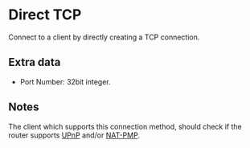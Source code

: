 # Direct TCP

Connect to a client by directly creating a TCP connection.

## Extra data

- Port Number: 32bit integer.

## Notes

The client which supports this connection method, should check if the router supports [UPnP](https://en.wikipedia.org/wiki/Universal_Plug_and_Play) and/or [NAT-PMP](https://en.wikipedia.org/wiki/NAT_Port_Mapping_Protocol).